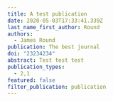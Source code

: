 ```yaml
---
title: A test publication
date: 2020-05-03T17:33:41.339Z
last_name_first_author: Round
authors:
  - James Round
publication: The best journal
doi: "23234234"
abstract: Test test test
publication_types:
  - 2,1
featured: false
filter_publication: publication
---
```

